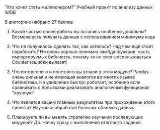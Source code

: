 "Кто хочет стать миллионером?" 
Учебный проект по анализу данных IMDB

В викторине набрано 27 баллов

1. Какой частью своей работы вы остались особенно довольны?
   Возможность получать данные с использованием минимума кода

2. Что не получилось сделать так, как хотелось? Над чем ещё стоит поработать?
   Не очень хорошо понимаю лямбда-функции, часть импортируемых библиотек, почему-то не смог воспользоваться Counter (ошибки вылазят)

3. Что интересного и полезного вы узнали в этом модуле?
   Pandas - очень сильная и не имеющая аналогов во многих языках библиотека. На удивление быстро работает, особенно если сравнивать с 
   попытками реализовать аналогичный функционал "вручную"

4. Что является вашим главным результатом при прохождении этого проекта?
   Научился обработке больших объемов данных

5. Планируете ли вы менять стратегию изучения последующих модулей?
   Да. Начну сразу с выполнения итогового задания.
